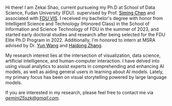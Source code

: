 Hi there! I am Zekai Shao, current pursueing my Ph.D at School of Data Science, Fudan University (FDU). supervised by Prof. [<font color=Black>Siming Chen</font>](http://simingchen.me/) and associated with [<font color=Black>FDU VIS</font>](http://fduvis.net/). I received my bachelor's degree with honor from Intelligent Science and Technology (Honored Class) in the School of Information and Science Technology of FDU in the summer of 2023, and started early doctoral studies and research after being selected for the FDU Elite Ph.D Program in 2022. Additionally, I'm honored to intern at MSRA advised by Dr. [<font color=Black>Yun Wang</font>](https://www.microsoft.com/en-us/research/people/wangyun/) and [<font color=Black>Haidong Zhang</font>](https://www.microsoft.com/en-us/research/people/haizhang/).

My research interest lies at the intersection of visualization, data science, artificial intelligence, and human-computer interaction. I have delved into using visual analytics to assist experts in comprehending and enhancing AI models, as well as aiding general users in learning about AI models. Lately, my primary focus has been on visual storytelling powered by large language models.

If you are interested in my research, please feel free to contact me via *<u>gemini25szk@gmail.com</u>*.

<!-- [<font color=Black>VisLab</font>](http://vis.cse.ust.hk/) -->
